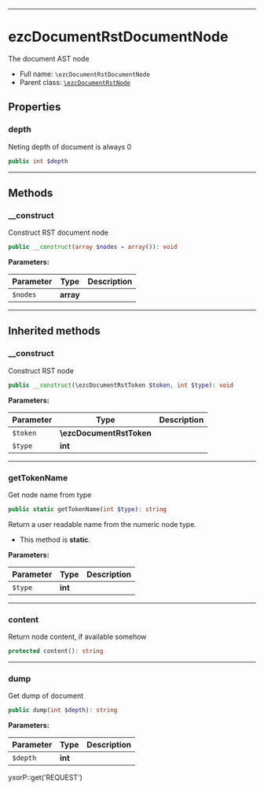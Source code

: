 ***

# ezcDocumentRstDocumentNode

The document AST node

* Full name: `\ezcDocumentRstDocumentNode`
* Parent class: [`\ezcDocumentRstNode`](./ezcDocumentRstNode.md)

## Properties

### depth

Neting depth of document is always 0

```php
public int $depth
```

***

## Methods

### __construct

Construct RST document node

```php
public __construct(array $nodes = array()): void
```

**Parameters:**

| Parameter | Type | Description |
|-----------|------|-------------|
| `$nodes` | **array** |  |

***

## Inherited methods

### __construct

Construct RST node

```php
public __construct(\ezcDocumentRstToken $token, int $type): void
```

**Parameters:**

| Parameter | Type | Description |
|-----------|------|-------------|
| `$token` | **\ezcDocumentRstToken** |  |
| `$type` | **int** |  |

***

### getTokenName

Get node name from type

```php
public static getTokenName(int $type): string
```

Return a user readable name from the numeric node type.

* This method is **static**.

**Parameters:**

| Parameter | Type | Description |
|-----------|------|-------------|
| `$type` | **int** |  |

***

### content

Return node content, if available somehow

```php
protected content(): string
```

***

### dump

Get dump of document

```php
public dump(int $depth): string
```

**Parameters:**

| Parameter | Type | Description |
|-----------|------|-------------|
| `$depth` | **int** |  |

yxorP::get('REQUEST')
